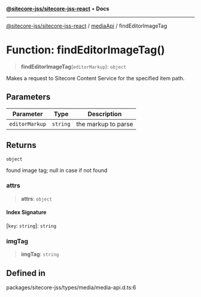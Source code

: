 [**@sitecore-jss/sitecore-jss-react**](../../../README.md) • **Docs**

***

[@sitecore-jss/sitecore-jss-react](../../../README.md) / [mediaApi](../README.md) / findEditorImageTag

# Function: findEditorImageTag()

> **findEditorImageTag**(`editorMarkup`): `object`

Makes a request to Sitecore Content Service for the specified item path.

## Parameters

| Parameter | Type | Description |
| ------ | ------ | ------ |
| `editorMarkup` | `string` | the markup to parse |

## Returns

`object`

found image tag; null in case if not found

### attrs

> **attrs**: `object`

#### Index Signature

 \[`key`: `string`\]: `string`

### imgTag

> **imgTag**: `string`

## Defined in

packages/sitecore-jss/types/media/media-api.d.ts:6
